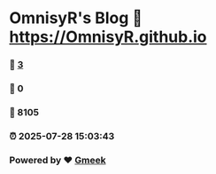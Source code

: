 # OmnisyR's Blog :link: https://OmnisyR.github.io 
### :page_facing_up: [3](https://OmnisyR.github.io/tag.html) 
### :speech_balloon: 0 
### :hibiscus: 8105 
### :alarm_clock: 2025-07-28 15:03:43 
### Powered by :heart: [Gmeek](https://github.com/Meekdai/Gmeek)
